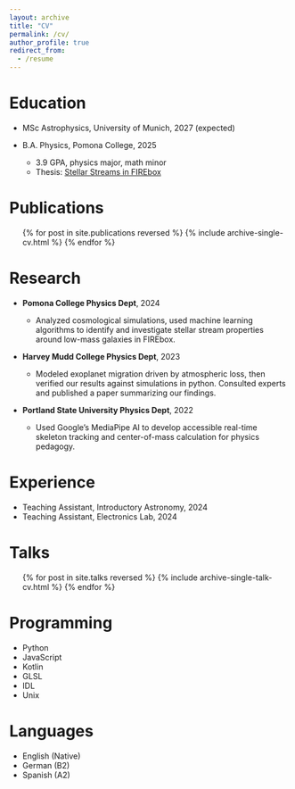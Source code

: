 ```yaml
---
layout: archive
title: "CV"
permalink: /cv/
author_profile: true
redirect_from:
  - /resume
---
```


<!-- {% include base_path %} -->

Education
======
* MSc Astrophysics, University of Munich, 2027 (expected)

* B.A. Physics, Pomona College, 2025
  * 3.9 GPA, physics major, math minor
  * Thesis: [Stellar Streams in FIREbox](https://benhanf.github.io/files/Hanf_Thesis_Upload.pdf)

Publications
======
  <ul>{% for post in site.publications reversed %}
    {% include archive-single-cv.html %}
  {% endfor %}</ul>

Research
======
* **Pomona College Physics Dept**, 2024
  * Analyzed cosmological simulations, used machine learning algorithms to identify and investigate stellar stream properties around low-mass galaxies in FIREbox.

* **Harvey Mudd College Physics Dept**, 2023
  * Modeled exoplanet migration driven by atmospheric loss, then verified our results against simulations in python.  Consulted experts and published a paper summarizing our findings. 

* **Portland State University Physics Dept**, 2022  
  * Used Google’s MediaPipe AI to develop accessible real-time skeleton tracking and center-of-mass calculation for physics pedagogy. 
  
Experience
======
* Teaching Assistant, Introductory Astronomy, 2024
* Teaching Assistant, Electronics Lab, 2024
  
Talks
======
  <ul>{% for post in site.talks reversed %}
    {% include archive-single-talk-cv.html  %}
  {% endfor %}</ul>
  
Programming
======
* Python
* JavaScript
* Kotlin
* GLSL
* IDL
* Unix

Languages
======
* English (Native)
* German (B2)
* Spanish (A2)